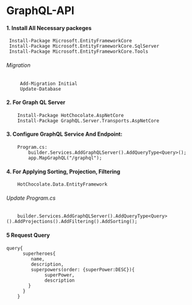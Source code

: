 # GraphQL-API

#### 1. Install All Necessary packeges 
     Install-Package Microsoft.EntityFrameworkCore
     Install-Package Microsoft.EntityFrameworkCore.SqlServer
     Install-Package Microsoft.EntityFrameworkCore.Tools    
###### Migration
         Add-Migration Initial
         Update-Database		 
		
#### 2. For Graph QL Server 
        Install-Package HotChocolate.AspNetCore
        Install-Package GraphQL.Server.Transports.AspNetCore

#### 3. Configure GraphQL Service And Endpoint:
	    Program.cs:
			builder.Services.AddGraphQLServer().AddQueryType<Query>();
			app.MapGraphQL("/graphql");
#### 4. For Applying Sorting, Projection, Filtering 
        HotChocolate.Data.EntityFramework
###### Update Program.cs
        builder.Services.AddGraphQLServer().AddQueryType<Query>().AddProjections().AddFiltering().AddSorting();
#### 5 Request Query 
	query{
		  superheroes{
			 name,
			 description,
			 superpowers(order: {superPower:DESC}){
				  superPower,
				  description
			}
		  }
		}	
